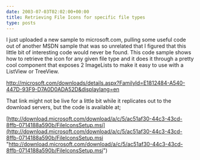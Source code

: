 ```yaml
---
date: 2003-07-03T02:02:00+00:00
title: Retrieving File Icons for specific file types
type: posts
---
```

I just uploaded a new sample to microsoft.com, pulling some useful code out of another MSDN sample that was so unrelated that I figured that this little bit of interesting code would never be found. This code sample shows how to retrieve the icon for any given file type and it does it through a pretty cool component that exposes 2 ImageLists to make it easy to use with a ListView or TreeView.

<http://microsoft.com/downloads/details.aspx?FamilyId=E1812484-A540-447D-93F9-D7A0D0ADA52D&displaylang=en>

That link might not be live for a little bit while it replicates out to the download servers, but the code is available at;

[http://download.microsoft.com/download/a/c/5/ac51af30-44c3-43cd-8ffb-0714188a590b/FileIconsSetup.msi](http://download.microsoft.com/download/a/c/5/ac51af30-44c3-43cd-8ffb-0714188a590b/FileIconsSetup.msi "http://download.microsoft.com/download/a/c/5/ac51af30-44c3-43cd-8ffb-0714188a590b/FileIconsSetup.msi")

 
